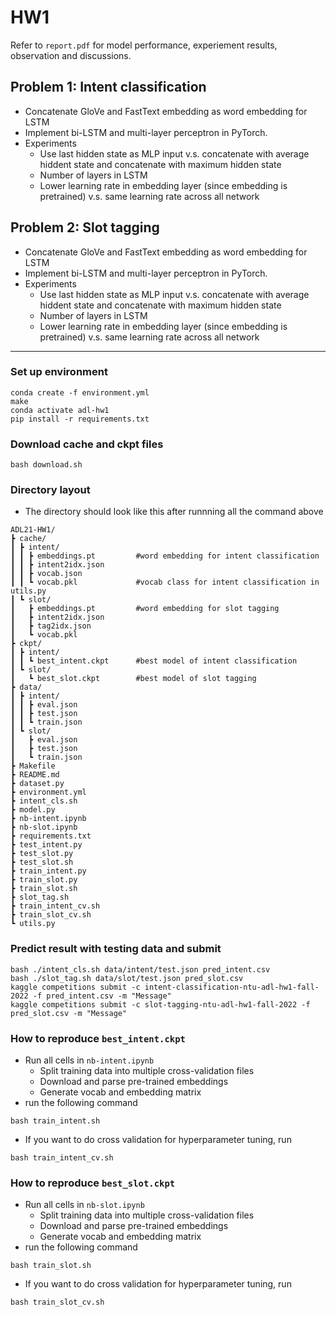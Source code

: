 # HW1

Refer to `report.pdf` for model performance, experiement results, observation and discussions.

## Problem 1: Intent classification
- Concatenate GloVe and FastText embedding as word embedding for LSTM
- Implement bi-LSTM and multi-layer perceptron in PyTorch.
- Experiments
  - Use last hidden state as MLP input v.s. concatenate with average hiddent state and concatenate with maximum hidden state
  - Number of layers in LSTM
  - Lower learning rate in embedding layer (since embedding is pretrained) v.s. same learning rate across all network

## Problem 2: Slot tagging
- Concatenate GloVe and FastText embedding as word embedding for LSTM
- Implement bi-LSTM and multi-layer perceptron in PyTorch.
- Experiments
  - Use last hidden state as MLP input v.s. concatenate with average hiddent state and concatenate with maximum hidden state
  - Number of layers in LSTM
  - Lower learning rate in embedding layer (since embedding is pretrained) v.s. same learning rate across all network

---
### Set up environment
```shell
conda create -f environment.yml
make
conda activate adl-hw1
pip install -r requirements.txt
```

### Download cache and ckpt files
```shell
bash download.sh
```

### Directory layout
- The directory should look like this after runnning all the command above
```
ADL21-HW1/ 
┣ cache/ 
┃ ┣ intent/ 
┃ ┃ ┣ embeddings.pt         #word embedding for intent classification
┃ ┃ ┣ intent2idx.json
┃ ┃ ┣ vocab.json                 
┃ ┃ ┗ vocab.pkl             #vocab class for intent classification in utils.py
┃ ┗ slot/
┃   ┣ embeddings.pt         #word embedding for slot tagging
┃   ┣ intent2idx.json
┃   ┣ tag2idx.json
┃   ┗ vocab.pkl
┣ ckpt/
┃ ┣ intent/
┃ ┃ ┗ best_intent.ckpt      #best model of intent classification
┃ ┗ slot/
┃   ┗ best_slot.ckpt        #best model of slot tagging
┣ data/
┃ ┣ intent/
┃ ┃ ┣ eval.json
┃ ┃ ┣ test.json
┃ ┃ ┗ train.json
┃ ┗ slot/
┃   ┣ eval.json
┃   ┣ test.json
┃   ┗ train.json
┣ Makefile
┣ README.md
┣ dataset.py
┣ environment.yml
┣ intent_cls.sh
┣ model.py
┣ nb-intent.ipynb
┣ nb-slot.ipynb
┣ requirements.txt
┣ test_intent.py
┣ test_slot.py
┣ test_slot.sh
┣ train_intent.py
┣ train_slot.py
┣ train_slot.sh
┣ slot_tag.sh
┣ train_intent_cv.sh
┣ train_slot_cv.sh
┗ utils.py
```

### Predict result with testing data and submit
```shell
bash ./intent_cls.sh data/intent/test.json pred_intent.csv
bash ./slot_tag.sh data/slot/test.json pred_slot.csv
kaggle competitions submit -c intent-classification-ntu-adl-hw1-fall-2022 -f pred_intent.csv -m "Message"
kaggle competitions submit -c slot-tagging-ntu-adl-hw1-fall-2022 -f pred_slot.csv -m "Message"
```

### How to reproduce `best_intent.ckpt`
- Run all cells in `nb-intent.ipynb`
    - Split training data into multiple cross-validation files
    - Download and parse pre-trained embeddings
    - Generate vocab and embedding matrix
- run the following command
```shell
bash train_intent.sh
```
- If you want to do cross validation for hyperparameter tuning, run
```shell
bash train_intent_cv.sh
```

### How to reproduce `best_slot.ckpt`
- Run all cells in `nb-slot.ipynb`
    - Split training data into multiple cross-validation files
    - Download and parse pre-trained embeddings
    - Generate vocab and embedding matrix
- run the following command
```shell
bash train_slot.sh
```
- If you want to do cross validation for hyperparameter tuning, run
```shell
bash train_slot_cv.sh
```